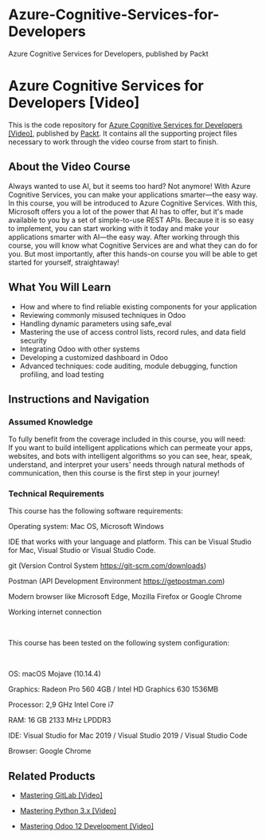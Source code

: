 # Azure-Cognitive-Services-for-Developers
Azure Cognitive Services for Developers, published by Packt
# Azure Cognitive Services for Developers [Video]
This is the code repository for [Azure Cognitive Services for Developers [Video]](https://www.packtpub.com/application-development/azure-cognitive-services-developers-video?utm_source=github&utm_medium=repository&utm_campaign=9781838552565), published by [Packt](https://www.packtpub.com/?utm_source=github). It contains all the supporting project files necessary to work through the video course from start to finish.
## About the Video Course
Always wanted to use AI, but it seems too hard? Not anymore! With Azure Cognitive Services, you can make your applications smarter—the easy way.
In this course, you will be introduced to Azure Cognitive Services. With this, Microsoft offers you a lot of the power that AI has to offer, but it's made available to you by a set of simple-to-use REST APIs. Because it is so easy to implement, you can start working with it today and make your applications smarter with AI—the easy way.
After working through this course, you will know what Cognitive Services are and what they can do for you. But most importantly, after this hands-on course you will be able to get started for yourself, straightaway!

<H2>What You Will Learn</H2>
<DIV class=book-info-will-learn-text>
<UL>
<LI>How and where to find reliable existing components for your application 
<LI>Reviewing commonly misused techniques in Odoo 
<LI>Handling dynamic parameters using safe_eval 
<LI>Mastering the use of access control lists, record rules, and data field security 
<LI>Integrating Odoo with other systems 
<LI>Developing a customized dashboard in Odoo 
<LI>Advanced techniques: code auditing, module debugging, function profiling, and load testing </LI></UL></DIV>

## Instructions and Navigation
### Assumed Knowledge
To fully benefit from the coverage included in this course, you will need:<br/>
If you want to build intelligent applications which can permeate your apps, websites, and bots with intelligent algorithms so you can see, hear, speak, understand, and interpret your users' needs through natural methods of communication, then this course is the first step in your journey!
### Technical Requirements
This course has the following software requirements:<br/>








Operating system: Mac OS, Microsoft Windows

IDE that works with your language and platform. This can be Visual Studio for Mac, Visual Studio or Visual Studio Code.

git (Version Control System https://git-scm.com/downloads)

Postman (API Development Environment https://getpostman.com) 

Modern browser like Microsoft Edge, Mozilla Firefox or Google Chrome

Working internet connection




 




This course has been tested on the following system configuration:



 






OS: macOS Mojave (10.14.4)
	
Graphics: Radeon Pro 560 4GB / Intel HD Graphics 630 1536MB

Processor: 2,9 GHz Intel Core i7

RAM: 16 GB 2133 MHz LPDDR3

IDE: Visual Studio for Mac 2019 / Visual Studio 2019 / Visual Studio Code

Browser: Google Chrome

## Related Products
* [Mastering GitLab [Video]](https://www.packtpub.com/networking-and-servers/mastering-gitlab-video?utm_source=github&utm_medium=repository&utm_campaign=9781789537642)

* [Mastering Python 3.x [Video]](https://www.packtpub.com/application-development/mastering-python-3x-video?utm_source=github&utm_medium=repository&utm_campaign=9781789959116)

* [Mastering Odoo 12 Development [Video]](https://www.packtpub.com/business/mastering-odoo-12-development-video?utm_source=github&utm_medium=repository&utm_campaign=9781789139280)

